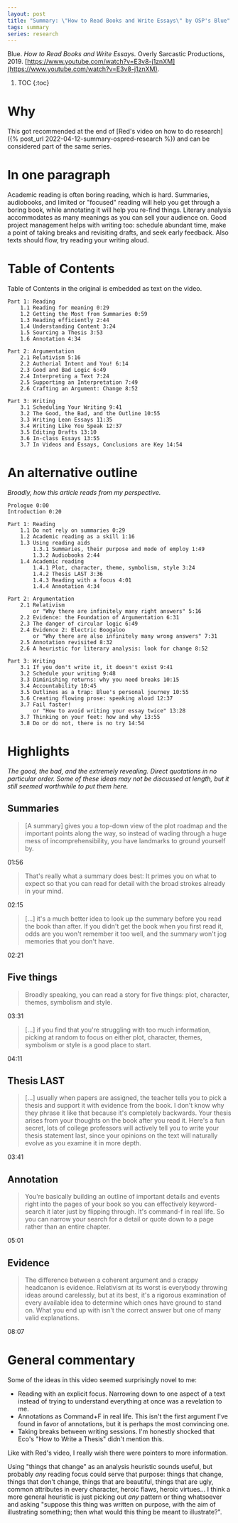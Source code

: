 ```yaml
---
layout: post
title: "Summary: \"How to Read Books and Write Essays\" by OSP's Blue"
tags: summary
series: research
---
```

Blue. *How to Read Books and Write Essays.* Overly Sarcastic Productions, 2019. [https://www.youtube.com/watch?v=E3v8-j1znXM](https://www.youtube.com/watch?v=E3v8-j1znXM).

1. TOC
{:toc}

# Why
This got recommended at the end of
[Red's video on how to do research]({% post_url 2022-04-12-summary-ospred-research %})
and can be considered part of the same series.

# In one paragraph
Academic reading is often boring reading, which is hard. Summaries, audiobooks, and limited or "focused" reading will help you get through a boring book, while annotating it will help you re-find things. Literary analysis accommodates as many meanings as you can sell your audience on. Good project management helps with writing too: schedule abundant time, make a point of taking breaks and revisiting drafts, and seek early feedback. Also texts should flow, try reading your writing aloud.

# Table of Contents
Table of Contents in the original is embedded as text on the video.

```
Part 1: Reading
    1.1 Reading for meaning 0:29
    1.2 Getting the Most from Summaries 0:59
    1.3 Reading efficiently 2:44
    1.4 Understanding Content 3:24
    1.5 Sourcing a Thesis 3:53
    1.6 Annotation 4:34

Part 2: Argumentation
    2.1 Relativism 5:16
    2.2 Authorial Intent and You! 6:14
    2.3 Good and Bad Logic 6:49
    2.4 Interpreting a Text 7:24
    2.5 Supporting an Interpretation 7:49
    2.6 Crafting an Argument: Change 8:52

Part 3: Writing
    3.1 Scheduling Your Writing 9:41
    3.2 The Good, the Bad, and the Outline 10:55
    3.3 Writing Lean Essays 11:35
    3.4 Writing Like You Speak 12:37
    3.5 Editing Drafts 13:10
    3.6 In-class Essays 13:55
    3.7 In Videos and Essays, Conclusions are Key 14:54
```

# An alternative outline
*Broadly, how this article reads from my perspective.*

```
Prologue 0:00
Introduction 0:20

Part 1: Reading
    1.1 Do not rely on summaries 0:29
    1.2 Academic reading as a skill 1:16
    1.3 Using reading aids
        1.3.1 Summaries, their purpose and mode of employ 1:49
        1.3.2 Audiobooks 2:44
    1.4 Academic reading
        1.4.1 Plot, character, theme, symbolism, style 3:24
        1.4.2 Thesis LAST 3:36
        1.4.3 Reading with a focus 4:01
        1.4.4 Annotation 4:34

Part 2: Argumentation
    2.1 Relativism
        or "Why there are infinitely many right answers" 5:16
    2.2 Evidence: the Foundation of Argumentation 6:31
    2.3 The danger of circular logic 6:49
    2.4 Evidence 2: Electric Boogaloo
        or "Why there are also infinitely many wrong answers" 7:31
    2.5 Annotation revisited 8:32
    2.6 A heuristic for literary analysis: look for change 8:52

Part 3: Writing
    3.1 If you don't write it, it doesn't exist 9:41
    3.2 Schedule your writing 9:48
    3.3 Diminishing returns: why you need breaks 10:15
    3.4 Accountability 10:45
    3.5 Outlines as a trap: Blue's personal journey 10:55
    3.6 Creating flowing prose: speaking aloud 12:37
    3.7 Fail faster!
        or "How to avoid writing your essay twice" 13:28
    3.7 Thinking on your feet: how and why 13:55
    3.8 Do or do not, there is no try 14:54
```

# Highlights
*The good, the bad, and the extremely revealing. Direct quotations in no particular order. Some of these ideas may not be discussed at length, but it still seemed worthwhile to put them here.*

## Summaries
> [A summary] gives you a top-down view of the plot roadmap and the important points along the way, so instead of wading through a huge mess of incomprehensibility, you have landmarks to ground yourself by. 

01:56

> That's really what a summary does best: It primes you on what to expect so that you can read for detail with the broad strokes already in your mind. 

02:15

> [...] it's a much better idea to look up the summary before you read the book than after. If you didn't get the book when you first read it, odds are you won't remember it too well, and the summary won't jog memories that you don't have.

02:21

## Five things
> Broadly speaking, you can read a story for five things: plot, character, themes, symbolism and style.

03:31

> [...] if you find that you're struggling with too much information, picking at random to focus on either plot, character, themes, symbolism or style is a good place to start. 

04:11

## Thesis LAST
> [...] usually when papers are assigned, the teacher tells you to pick a thesis and support it with evidence from the book. I don't know why they phrase it like that because it's completely backwards. Your thesis arises from your thoughts on the book after you read it. Here's a fun secret, lots of college professors will actively tell you to write your thesis statement last, since your opinions on the text will naturally evolve as you examine it in more depth. 

03:41

## Annotation
>  You're basically building an outline of important details and events right into the pages of your book so you can effectively keyword-search it later just by flipping through. It's command-f in real life. So you can narrow your search for a detail or quote down to a page rather than an entire chapter.

05:01

## Evidence
> The difference between a coherent argument and a crappy headcanon is evidence. Relativism at its worst is everybody throwing ideas around carelessly, but at its best, it's a rigorous examination of every available idea to determine which ones have ground to stand on. What you end up with isn't the correct answer but one of many valid explanations.

08:07

# General commentary
Some of the ideas in this video seemed surprisingly novel to me:
- Reading with an explicit focus. Narrowing down to one aspect of a text instead of trying to understand everything at once was a revelation to me.
- Annotations as Command+F in real life. This isn't the first argument I've found in favor of annotations, but it is perhaps the most convincing one.
- Taking breaks between writing sessions. I'm honestly shocked that Eco's "How to Write a Thesis" didn't mention this.

Like with Red's video, I really wish there were pointers to more information.

Using "things that change" as an analysis heuristic sounds useful, but probably *any* reading focus could serve that purpose: things that change, things that don't change, things that are beautiful, things that are ugly, common attributes in every character, heroic flaws, heroic virtues... I think a more general heuristic is just picking out *any* pattern or thing whatsoever and asking "suppose this thing was written on purpose, with the aim of illustrating something; then what would this thing be meant to illustrate?".
